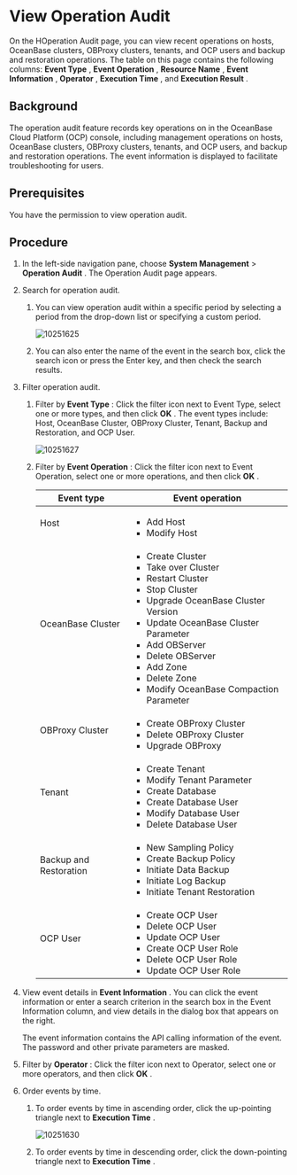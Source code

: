 # View Operation Audit

On the HOperation Audit page, you can view recent operations on hosts, OceanBase clusters, OBProxy clusters, tenants, and OCP users and backup and restoration operations. The table on this page contains the following columns: **Event Type** , **Event Operation** , **Resource Name** , **Event Information** , **Operator** , **Execution Time** , and **Execution Result** .

## Background

The operation audit feature records key operations on in the OceanBase Cloud Platform (OCP) console, including management operations on hosts, OceanBase clusters, OBProxy clusters, tenants, and OCP users, and backup and restoration operations. The event information is displayed to facilitate troubleshooting for users.

## Prerequisites

You have the permission to view operation audit.

## Procedure

1. In the left-side navigation pane, choose **System Management** \> **Operation Audit** . The Operation Audit page appears.

2. Search for operation audit.

   1. You can view operation audit within a specific period by selecting a period from the drop-down list or specifying a custom period.

      ![10251625](https://help-static-aliyun-doc.aliyuncs.com/assets/img/en-US/1024306461/p343016.png)

   2. You can also enter the name of the event in the search box, click the search icon or press the Enter key, and then check the search results.

3. Filter operation audit.

   1. Filter by **Event Type** : Click the filter icon next to Event Type, select one or more types, and then click **OK** . The event types include: Host, OceanBase Cluster, OBProxy Cluster, Tenant, Backup and Restoration, and OCP User.

      ![10251627](https://help-static-aliyun-doc.aliyuncs.com/assets/img/en-US/1024306461/p343018.png)

   2. Filter by **Event Operation** : Click the filter icon next to Event Operation, select one or more operations, and then click **OK** .

      |       Event type       |                                                                                                                                                                                                                                                                                                                           Event operation                                                                                                                                                                                                                                                                                                                           |
      |------------------------|---------------------------------------------------------------------------------------------------------------------------------------------------------------------------------------------------------------------------------------------------------------------------------------------------------------------------------------------------------------------------------------------------------------------------------------------------------------------------------------------------------------------------------------------------------------------------------------------------------------------------------------------------------------------|
      | Host   | <ul><li>Add Host</li><li>Modify Host        </li></ul> |
      | OceanBase Cluster      | <ul><li>Create Cluster</li><li>Take over Cluster   </li><li>Restart Cluster</li><li>Stop Cluster   </li><li>Upgrade OceanBase Cluster Version</li><li> Update OceanBase Cluster Parameter   </li><li>Add OBServer</li><li> Delete OBServer   </li><li>Add Zone</li><li> Delete Zone   </li><li> Modify OceanBase Compaction Parameter  </li></ul>  |
      | OBProxy Cluster        | <ul><li>Create OBProxy Cluster</li><li> Delete OBProxy Cluster   </li><li> Upgrade OBProxy </li></ul> |
      | Tenant                 | <ul><li>Create Tenant</li><li> Modify Tenant Parameter   </li><li>Create Database</li><li> Create Database User   </li><li>Modify Database User</li><li> Delete Database User</li></ul>  |
      | Backup and Restoration | <ul><li>New Sampling Policy</li><li> Create Backup Policy   </li><li>Initiate Data Backup</li><li> Initiate Log Backup   </li><li> Initiate Tenant Restoration </li></ul> |
      | OCP User               | <ul><li>Create OCP User</li><li> Delete OCP User   </li><li>Update OCP User</li><li> Create OCP User Role   </li><li>Delete OCP User Role</li><li> Update OCP User Role </li></ul> |

4. View event details in **Event Information** . You can click the event information or enter a search criterion in the search box in the Event Information column, and view details in the dialog box that appears on the right.

   The event information contains the API calling information of the event. The password and other private parameters are masked.

5. Filter by **Operator** : Click the filter icon next to Operator, select one or more operators, and then click **OK** .

6. Order events by time.

   1. To order events by time in ascending order, click the up-pointing triangle next to **Execution Time** .

      ![10251630](https://help-static-aliyun-doc.aliyuncs.com/assets/img/en-US/1024306461/p343028.png)

   2. To order events by time in descending order, click the down-pointing triangle next to **Execution Time** .
